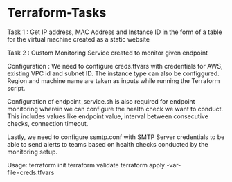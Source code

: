 # Terraform-Tasks
Task 1 :
Get IP address, MAC Address and Instance ID in the form of a table for the virtual machine created as a static website

Task 2 :
Custom Monitoring Service created to monitor given endpoint


Configuration :
We need to configure creds.tfvars with credentials for AWS, existing VPC id and subnet ID. The instance type can also be configgured. Region and machine name are taken as inputs while running the Terraform script.

Configuration of endpoint_service.sh is also required for endpoint monitoring wherein we can configure the health check we want to conduct. This includes values like endpoint value, interval between consecutive checks, connection timeout.

Lastly, we need to configure ssmtp.conf with SMTP Server credentials to be able to send alerts to teams based on health checks conducted by the monitoring setup.

Usage:
terraform init
terraform validate
terraform apply -var-file=creds.tfvars
